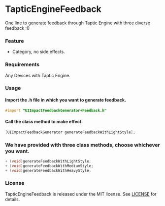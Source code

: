 # TapticEngineFeedback
One line to generate feedback through Taptic Engine with three diverse feedback :0
### Feature
* Category, no side effects.

### Requirements
Any Devices with Taptic Engine.

### Usage
#### Import the .h file in which you want to generate feedback.

```objective-c
#import "UIImpactFeedbackGenerator+Feedback.h"
```
#### Call the class method to make effect.

```objective-c
[UIImpactFeedbackGenerator generateFeedbackWithLightStyle];
```

### We have provided with three class methods, choose whichever you want.
```objective-c
+ (void)generateFeedbackWithLightStyle;
+ (void)generateFeedbackWithMediumStyle;
+ (void)generateFeedbackWithHeavyStyle;
```

### License
TapticEngineFeedback is released under the MIT license. See [LICENSE](https://github.com/polichan/TapticEngineFeedback/blob/master/LICENSE) for details.